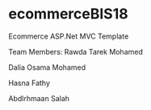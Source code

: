 # ecommerceBIS18

Ecommerce ASP.Net MVC Template

Team Members:
Rawda Tarek Mohamed

Dalia Osama Mohamed

Hasna Fathy

Abdlrhmaan Salah
